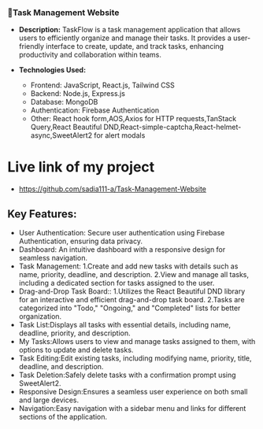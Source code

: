 ### 📝Task Management Website

- **Description:** TaskFlow is a task management application that allows users to efficiently organize and manage their tasks. It provides a user-friendly interface to create, update, and track tasks, enhancing productivity and collaboration within teams.

- **Technologies Used:**
  - Frontend: JavaScript, React.js, Tailwind CSS
  - Backend: Node.js, Express.js
  - Database: MongoDB
  - Authentication: Firebase Authentication
  - Other: React hook form,AOS,Axios for HTTP requests,TanStack Query,React Beautiful DND,React-simple-captcha,React-helmet-async,SweetAlert2 for alert modals

# Live link of my project

- https://github.com/sadia111-a/Task-Management-Website

## Key Features:

- User Authentication: Secure user authentication using Firebase Authentication, ensuring data privacy.
- Dashboard: An intuitive dashboard with a responsive design for seamless navigation.
- Task Management:
  1.Create and add new tasks with details such as name, priority, deadline, and description.
  2.View and manage all tasks, including a dedicated section for tasks assigned to the user.
- Drag-and-Drop Task Board::
  1.Utilizes the React Beautiful DND library for an interactive and efficient drag-and-drop task board.
  2.Tasks are categorized into "Todo," "Ongoing," and "Completed" lists for better organization.
- Task List:Displays all tasks with essential details, including name, deadline, priority, and description.
- My Tasks:Allows users to view and manage tasks assigned to them, with options to update and delete tasks.
- Task Editing:Edit existing tasks, including modifying name, priority, title, deadline, and description.
- Task Deletion:Safely delete tasks with a confirmation prompt using SweetAlert2.
- Responsive Design:Ensures a seamless user experience on both small and large devices.
- Navigation:Easy navigation with a sidebar menu and links for different sections of the application.
